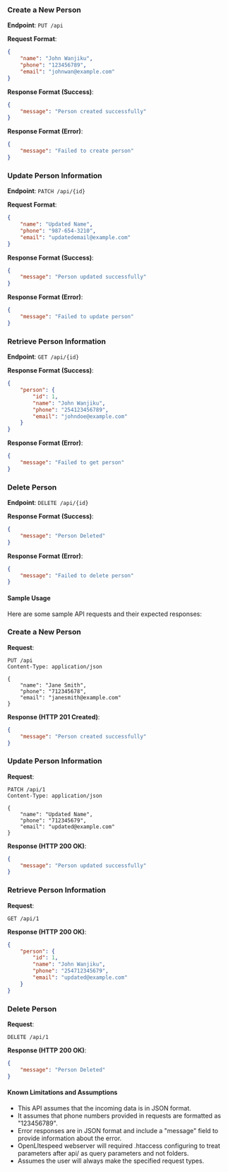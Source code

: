 ### Create a New Person

**Endpoint**: `PUT /api`

**Request Format**:
```json
{
    "name": "John Wanjiku",
    "phone": "123456789",
    "email": "johnwan@example.com"
}
```

**Response Format (Success)**:
```json
{
    "message": "Person created successfully"
}
```

**Response Format (Error)**:
```json
{
    "message": "Failed to create person"
}
```

### Update Person Information

**Endpoint**: `PATCH /api/{id}`

**Request Format**:
```json
{
    "name": "Updated Name",
    "phone": "987-654-3210",
    "email": "updatedemail@example.com"
}
```

**Response Format (Success)**:
```json
{
    "message": "Person updated successfully"
}
```

**Response Format (Error)**:
```json
{
    "message": "Failed to update person"
}
```

### Retrieve Person Information

**Endpoint**: `GET /api/{id}`

**Response Format (Success)**:
```json
{
    "person": {
        "id": 1,
        "name": "John Wanjiku",
        "phone": "254123456789",
        "email": "johndoe@example.com"
    }
}
```

**Response Format (Error)**:
```json
{
    "message": "Failed to get person"
}
```

### Delete Person

**Endpoint**: `DELETE /api/{id}`

**Response Format (Success)**:
```json
{
    "message": "Person Deleted"
}
```

**Response Format (Error)**:
```json
{
    "message": "Failed to delete person"
}
```

#### Sample Usage

Here are some sample API requests and their expected responses:

### Create a New Person

**Request**:
```http
PUT /api
Content-Type: application/json

{
    "name": "Jane Smith",
    "phone": "712345678",
    "email": "janesmith@example.com"
}
```

**Response (HTTP 201 Created)**:
```json
{
    "message": "Person created successfully"
}
```

### Update Person Information

**Request**:
```http
PATCH /api/1
Content-Type: application/json

{
    "name": "Updated Name",
    "phone": "712345679",
    "email": "updated@example.com"
}
```

**Response (HTTP 200 OK)**:
```json
{
    "message": "Person updated successfully"
}
```

### Retrieve Person Information

**Request**:
```http
GET /api/1
```

**Response (HTTP 200 OK)**:
```json
{
    "person": {
        "id": 1,
        "name": "John Wanjiku",
        "phone": "254712345679",
        "email": "updated@example.com"
    }
}
```

### Delete Person

**Request**:
```http
DELETE /api/1
```

**Response (HTTP 200 OK)**:
```json
{
    "message": "Person Deleted"
}
```

#### Known Limitations and Assumptions

- This API assumes that the incoming data is in JSON format.
- It assumes that phone numbers provided in requests are formatted as "123456789".
- Error responses are in JSON format and include a "message" field to provide information about the error.
- OpenLItespeed webserver will required .htaccess configuring to treat parameters after api/ as query parameters and not folders.
- Assumes the user will always make the specified request types.